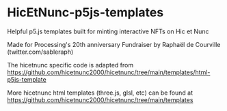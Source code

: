 # HicEtNunc-p5js-templates

Helpful p5.js templates built for minting interactive NFTs on Hic et Nunc 

Made for Processing's 20th anniversary Fundraiser by Raphaël de Courville (twitter.com/sableraph)

The hicetnunc specific code is adapted from https://github.com/hicetnunc2000/hicetnunc/tree/main/templates/html-p5js-template

More hicetnunc html templates (three.js, glsl, etc) can be found at https://github.com/hicetnunc2000/hicetnunc/tree/main/templates
